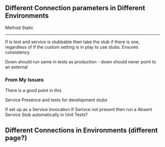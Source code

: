 
## Different Connection parameters in Different Environments

Method Static


----



If is test and service is stubbable then take the stub if there is one, regardless of if the custom setting is in play to use stubs. Ensures consistency

Down should run same in tests as production - down should never point to an external



### From My Issues


There is a good point in this

Service Presence and tests for development stubs

If set up as a Service Invocation
If Serivce not present then run a Absent Service Stub automatically in Unit Tests?

## Different Connections in Environments (different page?)

